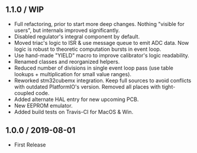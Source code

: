 1.1.0 / WIP
------------------

- Full refactoring, prior to start more deep changes. Nothing "visible for
  users", but internals improved significantly.
- Disabled regulator's integral component by default.
- Moved triac's logic to ISR & use message queue to emit ADC data. Now logic
  is robust to theoretic computation bursts in event loop.
- Use hand-made "YIELD" macro to improve calibrator's logic readability.
- Renamed classes and reorganized helpers.
- Reduced number of divisions in single event loop pass (use table lookups +
  multiplication for small value ranges).
- Reworked stm32cubemx integration. Keep full sources to avoid conflicts with
  outdated PlatformIO's version. Removed all places with tight-coupled code.
- Added alternate HAL entry for new upcoming PCB.
- New EEPROM emulator.
- Added build tests on Travis-CI for MacOS & Win.


1.0.0 / 2019-08-01
------------------

- First Release
